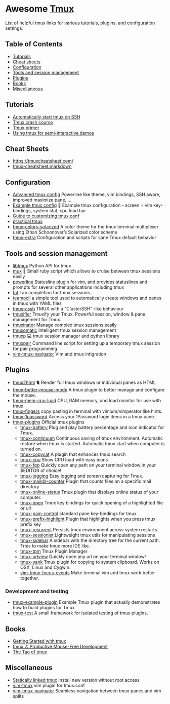 Awesome [Tmux](https://tmux.github.io/)
====

List of helpful tmux links for various tutorials, plugins, and configuration settings.

## Table of Contents

- [Tutorials](#tutorials)
- [Cheat sheets](#cheatsheets)
- [Configuration](#configuration)
- [Tools and session management](#tools)
- [Plugins](#plugins)
- [Books](#books)
- [Miscellaneous](#miscellaneous)

## Tutorials

- [Automatically start tmux on SSH](http://marklodato.github.io/2013/10/31/autostart-tmux-on-ssh.html)
- [Tmux crash course](https://robots.thoughtbot.com/a-tmux-crash-course)
- [Tmux primer](https://danielmiessler.com/study/tmux/)
- [Using tmux for semi-interactive demos](http://blog.dbi-services.com/using-tmux-for-semi-interactive-demos/)

## <a name="cheatsheets"></a>Cheat Sheets

- https://tmuxcheatsheet.com/
- [tmux-cheatsheet.markdown](https://gist.github.com/MohamedAlaa/2961058)

## Configuration

- [Advanced tmux config](https://github.com/gpakosz/.tmux) Powerline like theme, vim bindings, SSH aware, improved maximize pane, ...
- [Example tmux config](https://github.com/tony/tmux-config) :green_book: Example tmux configuration - screen + vim key-bindings, system stat, cpu load bar
- [Guide to customizing tmux.conf](http://www.hamvocke.com/blog/a-guide-to-customizing-your-tmux-conf/)
- [practical tmux](https://mutelight.org/practical-tmux)
- [tmux-colors-solarized](https://github.com/seebi/tmux-colors-solarized) A color theme for the tmux terminal multiplexer using Ethan Schoonover’s Solarized color scheme
- [tmux-extra](https://github.com/brandur/tmux-extra) Configuration and scripts for sane Tmux default behavior

## <a name="tools"></a>Tools and session management

- [libtmux](https://github.com/tony/libtmux) Python API for tmux
- [mux](https://github.com/askhat/mux) :gem: Small ruby script which allows to cruise between tmux sessions easily
- [powerline](https://github.com/powerline/powerline) Statusline plugin for vim, and provides statuslines and prompts for several other applications including tmux
- [tat](https://github.com/ryandotsmith/tat) Tab completion for tmux sessions
- [teamocil](https://github.com/remiprev/teamocil) a simple tool used to automatically create windows and panes in tmux with YAML files
- [tmux-cssh](https://github.com/dennishafemann/tmux-cssh) TMUX with a "ClusterSSH"-like behaviour
- [tmuxifier](https://github.com/jimeh/tmuxifier) Tmuxify your Tmux. Powerful session, window & pane management for Tmux.
- [tmuxinator](https://github.com/tmuxinator/tmuxinator) Manage complex tmux sessions easily
- [tmuxomatic](https://github.com/oxidane/tmuxomatic) Intelligent tmux session management
- [tmuxp](https://github.com/tony/tmuxp) :computer: tmux session manager and python library
- [tmuxpair](https://github.com/goerz/tmuxpair) Command line script for setting up a temporary tmux session for pair programming
- [vim-tmux-navigator](https://github.com/christoomey/vim-tmux-navigator) Vim and tmux intigration

## Plugins

- [tmux2html](https://github.com/tweekmonster/tmux2html) :cat2: Render full tmux windows or individual panes as HTML
- [tmux-better-mouse-mode](https://github.com/NHDaly/tmux-better-mouse-mode) A tmux plugin to better manage and configure the mouse.
- [tmux-mem-cpu-load](https://github.com/thewtex/tmux-mem-cpu-load) CPU, RAM memory, and load monitor for use with tmux
- [tmux-fingers](https://github.com/Morantron/tmux-fingers) copy pasting in terminal with vimium/vimperator like hints.
- [tmux-1password](https://github.com/yardnsm/tmux-1password) Access your 1Password login items in a tmux pane.
- [tmux-plugins](https://github.com/tmux-plugins) Official tmux plugins
  - [tmux-battery](https://github.com/tmux-plugins/tmux-battery) Plug and play battery percentage and icon indicator for Tmux.
  - [tmux-continuum](https://github.com/tmux-plugins/tmux-continuum) Continuous saving of tmux environment. Automatic restore when tmux is started. Automatic tmux start when computer is turned on.
  - [tmux-copycat](https://github.com/tmux-plugins/tmux-copycat) A plugin that enhances tmux search
  - [tmux-cpu](https://github.com/tmux-plugins/tmux-cpu) Show CPU load with easy icons
  - [tmux-fpp](https://github.com/tmux-plugins/tmux-fpp) Quickly open any path on your terminal window in your $EDITOR of choice!
  - [tmux-logging](https://github.com/tmux-plugins/tmux-logging) Easy logging and screen capturing for Tmux.
  - [tmux-maildir-counter](https://github.com/tmux-plugins/tmux-maildir-counter) Plugin that counts files on a specific mail directory
  - [tmux-online-status](https://github.com/tmux-plugins/tmux-online-status) Tmux plugin that displays online status of your computer.
  - [tmux-open](https://github.com/tmux-plugins/tmux-open) Tmux key bindings for quick opening of a highlighted file or url
  - [tmux-pain-control](https://github.com/tmux-plugins/tmux-pain-control) standard pane key-bindings for tmux
  - [tmux-prefix-highlight](https://github.com/tmux-plugins/tmux-prefix-highlight) Plugin that highlights when you press tmux prefix key
  - [tmux-resurrect](https://github.com/tmux-plugins/tmux-resurrect) Persists tmux environment across system restarts.
  - [tmux-sessionist](https://github.com/tmux-plugins/tmux-sessionist) Lightweight tmux utils for manipulating sessions
  - [tmux-sidebar](https://github.com/tmux-plugins/tmux-sidebar) A sidebar with the directory tree for the current path. Tries to make tmux more IDE like.
  - [tmux-tpm](https://github.com/tmux-plugins/tpm) Tmux Plugin Manager
  - [tmux-urlview](https://github.com/tmux-plugins/tmux-urlview) Quickly open any url on your terminal window!
  - [tmux-yank](https://github.com/tmux-plugins/tmux-yank) Tmux plugin for copying to system clipboard. Works on OSX, Linux and Cygwin.
  - [vim-tmux-focus-events](https://github.com/tmux-plugins/vim-tmux-focus-events) Make terminal vim and tmux work better together.

### Development and testing

- [tmux-example-plugin](https://github.com/tmux-plugins/tmux-example-plugin) Example Tmux plugin that actually demonstrates how to build plugins for Tmux
- [tmux-test](https://github.com/tmux-plugins/tmux-test) A small framework for isolated testing of tmux plugins.

## Books

- [Getting Started with tmux](https://www.packtpub.com/hardware-and-creative/getting-started-tmux)
- [tmux 2: Productive Mouse-Free Development](https://pragprog.com/book/bhtmux2/tmux-2)
- [The Tao of tmux](https://leanpub.com/the-tao-of-tmux)

## Miscellaneous

- [Statically linked tmux](https://gist.github.com/rothgar/719ef460efc214c8d222) Install new version without root access
- [vim-tmux](https://github.com/tmux-plugins/vim-tmux) vim plugin for tmux.conf
- [vim-tmux-navigator](https://github.com/christoomey/vim-tmux-navigator) Seamless navigation between tmux panes and vim splits
